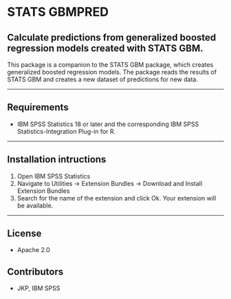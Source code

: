 # STATS GBMPRED
## Calculate predictions from generalized boosted regression models created with STATS GBM.
 This package is a companion to the STATS GBM package, which creates generalized boosted regression models.  The package reads the results of STATS GBM and creates a new dataset of predictions for new data.

---
Requirements
----
- IBM SPSS Statistics 18 or later and the corresponding IBM SPSS Statistics-Integration Plug-in for R.

---
Installation intructions
----
1. Open IBM SPSS Statistics
2. Navigate to Utilities -> Extension Bundles -> Download and Install Extension Bundles
3. Search for the name of the extension and click Ok. Your extension will be available.

---
License
----

- Apache 2.0
                              
Contributors
----

  - JKP, IBM SPSS
